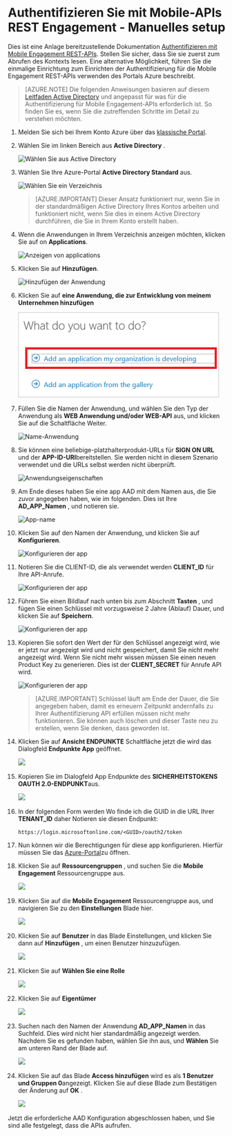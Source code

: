 <properties 
    pageTitle="Authentifizieren Sie mit Mobile-APIs REST Engagement - Manuelles setup"
    description="Beschreibt, wie Sie Manuelles setup-Authentifizierung für Mobile Engagement REST-APIs" 
    services="mobile-engagement" 
    documentationCenter="mobile" 
    authors="piyushjo"
    manager="erikre"
    editor=""/>

<tags
    ms.service="mobile-engagement"
    ms.devlang="na"
    ms.topic="article"
    ms.tgt_pltfrm="mobile-multiple"
    ms.workload="mobile" 
    ms.date="08/19/2016"
    ms.author="piyushjo"/>

# <a name="authenticate-with-mobile-engagement-rest-apis---manual-setup"></a>Authentifizieren Sie mit Mobile-APIs REST Engagement - Manuelles setup

Dies ist eine Anlage bereitzustellende Dokumentation [Authentifizieren mit Mobile Engagement REST-APIs](mobile-engagement-api-authentication.md). Stellen Sie sicher, dass Sie sie zuerst zum Abrufen des Kontexts lesen. Eine alternative Möglichkeit, führen Sie die einmalige Einrichtung zum Einrichten der Authentifizierung für die Mobile Engagement REST-APIs verwenden des Portals Azure beschreibt. 

>[AZURE.NOTE] Die folgenden Anweisungen basieren auf diesem [Leitfaden Active Directory](../resource-group-create-service-principal-portal.md) und angepasst für was für die Authentifizierung für Mobile Engagement-APIs erforderlich ist. So finden Sie es, wenn Sie die zutreffenden Schritte im Detail zu verstehen möchten. 

1. Melden Sie sich bei Ihrem Konto Azure über das [klassische Portal](https://manage.windowsazure.com/).

2. Wählen Sie im linken Bereich aus **Active Directory** .

     ![Wählen Sie aus Active Directory][1]

3. Wählen Sie Ihre Azure-Portal **Active Directory Standard** aus. 

     ![Wählen Sie ein Verzeichnis][2]

    >[AZURE.IMPORTANT] Dieser Ansatz funktioniert nur, wenn Sie in der standardmäßigen Active Directory Ihres Kontos arbeiten und funktioniert nicht, wenn Sie dies in einem Active Directory durchführen, die Sie in Ihrem Konto erstellt haben. 

4. Wenn die Anwendungen in Ihrem Verzeichnis anzeigen möchten, klicken Sie auf on **Applications**.

     ![Anzeigen von applications][3]

5. Klicken Sie auf **Hinzufügen**. 

     ![Hinzufügen der Anwendung][4]

6. Klicken Sie auf **eine Anwendung, die zur Entwicklung von meinem Unternehmen hinzufügen**

     ![neue Anwendung][5]

6. Füllen Sie die Namen der Anwendung, und wählen Sie den Typ der Anwendung als **WEB Anwendung und/oder WEB-API** aus, und klicken Sie auf die Schaltfläche Weiter.

     ![Name-Anwendung][6]

7. Sie können eine beliebige-platzhalterprodukt-URLs für **SIGN ON URL** und der **APP-ID-URI**bereitstellen. Sie werden nicht in diesem Szenario verwendet und die URLs selbst werden nicht überprüft.  

     ![Anwendungseigenschaften][7]

8. Am Ende dieses haben Sie eine app AAD mit dem Namen aus, die Sie zuvor angegeben haben, wie im folgenden. Dies ist Ihre **AD\_APP\_Namen** , und notieren sie.  

     ![App-name][8]

9. Klicken Sie auf den Namen der Anwendung, und klicken Sie auf **Konfigurieren**.

     ![Konfigurieren der app][9]

10. Notieren Sie die CLIENT-ID, die als verwendet werden **CLIENT\_ID** für Ihre API-Anrufe. 

     ![Konfigurieren der app][10]

11. Führen Sie einen Bildlauf nach unten bis zum Abschnitt **Tasten** , und fügen Sie einen Schlüssel mit vorzugsweise 2 Jahre (Ablauf) Dauer, und klicken Sie auf **Speichern**. 

     ![Konfigurieren der app][11]


12. Kopieren Sie sofort den Wert der für den Schlüssel angezeigt wird, wie er jetzt nur angezeigt wird und nicht gespeichert, damit Sie nicht mehr angezeigt wird. Wenn Sie nicht mehr wissen müssen Sie einen neuen Product Key zu generieren. Dies ist der **CLIENT_SECRET** für Anrufe API wird. 

     ![Konfigurieren der app][12]

    >[AZURE.IMPORTANT] Schlüssel läuft am Ende der Dauer, die Sie angegeben haben, damit es erneuern Zeitpunkt andernfalls zu Ihrer Authentifizierung API erfüllen müssen nicht mehr funktionieren. Sie können auch löschen und dieser Taste neu zu erstellen, wenn Sie denken, dass geworden ist.
 
13. Klicken Sie auf **Ansicht ENDPUNKTE** Schaltfläche jetzt die wird das Dialogfeld **Endpunkte App** geöffnet. 

    ![][13]

14. Kopieren Sie im Dialogfeld App Endpunkte des **SICHERHEITSTOKENS OAUTH 2.0-ENDPUNKT**aus. 

    ![][14]

15. In der folgenden Form werden Wo finde ich die GUID in die URL Ihrer **TENANT_ID** daher Notieren sie diesen Endpunkt: 

        https://login.microsoftonline.com/<GUID>/oauth2/token

16. Nun können wir die Berechtigungen für diese app konfigurieren. Hierfür müssen Sie das [Azure-Portal](https://portal.azure.com)zu öffnen. 

17. Klicken Sie auf **Ressourcengruppen** , und suchen Sie die **Mobile Engagement** Ressourcengruppe aus.  

    ![][15]

18. Klicken Sie auf die **Mobile Engagement** Ressourcengruppe aus, und navigieren Sie zu den **Einstellungen** Blade hier. 

    ![][16]

19. Klicken Sie auf **Benutzer** in das Blade Einstellungen, und klicken Sie dann auf **Hinzufügen** , um einen Benutzer hinzuzufügen. 

    ![][17]

20. Klicken Sie auf **Wählen Sie eine Rolle**

    ![][18]

21. Klicken Sie auf **Eigentümer**

    ![][19]

22. Suchen nach den Namen der Anwendung **AD\_APP\_Namen** in das Suchfeld. Dies wird nicht hier standardmäßig angezeigt werden. Nachdem Sie es gefunden haben, wählen Sie ihn aus, und **Wählen** Sie am unteren Rand der Blade auf. 

    ![][20]

23. Klicken Sie auf das Blade **Access hinzufügen** wird es als **1 Benutzer und Gruppen 0**angezeigt. Klicken Sie auf diese Blade zum Bestätigen der Änderung auf **OK** . 

    ![][21]

Jetzt die erforderliche AAD Konfiguration abgeschlossen haben, und Sie sind alle festgelegt, dass die APIs aufrufen. 

<!-- Images -->
[1]: ./media/mobile-engagement-api-authentication-manual/active-directory.png
[2]: ./media/mobile-engagement-api-authentication-manual/active-directory-details.png
[3]: ./media/mobile-engagement-api-authentication-manual/view-applications.png
[4]: ./media/mobile-engagement-api-authentication-manual/add-icon.png
[5]: ./media/mobile-engagement-api-authentication-manual/what-do-you-want-to-do.png
[6]: ./media/mobile-engagement-api-authentication-manual/tell-us-about-your-application.png
[7]: ./media/mobile-engagement-api-authentication-manual/app-properties.png
[8]: ./media/mobile-engagement-api-authentication-manual/aad-app.png
[9]: ./media/mobile-engagement-api-authentication-manual/configure-menu.png
[10]: ./media/mobile-engagement-api-authentication-manual/client-id.png
[11]: ./media/mobile-engagement-api-authentication-manual/client_secret.png
[12]: ./media/mobile-engagement-api-authentication-manual/keys.png
[13]: ./media/mobile-engagement-api-authentication-manual/view-endpoints.png
[14]: ./media/mobile-engagement-api-authentication-manual/app-endpoints.png
[15]: ./media/mobile-engagement-api-authentication-manual/resource-groups.png
[16]: ./media/mobile-engagement-api-authentication-manual/resource-groups-settings.png
[17]: ./media/mobile-engagement-api-authentication-manual/add-users.png
[18]: ./media/mobile-engagement-api-authentication-manual/add-role.png
[19]: ./media/mobile-engagement-api-authentication-manual/select-role.png
[20]: ./media/mobile-engagement-api-authentication-manual/add-user-select.png
[21]: ./media/mobile-engagement-api-authentication-manual/add-access-final.png



